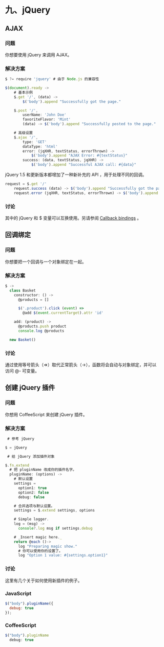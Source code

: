 # 九、jQuery

## AJAX

### 问题

你想要使用 jQuery 来调用 AJAX。

### 解决方案

```js
$ ?= require 'jquery' # 由于 Node.js 的兼容性

$(document).ready ->
    # 基本示例
    $.get '/', (data) ->
        $('body').append "Successfully got the page."

    $.post '/',
        userName: 'John Doe'
        favoriteFlavor: 'Mint'
        (data) -> $('body').append "Successfully posted to the page."

    # 高级设置
    $.ajax '/',
        type: 'GET'
        dataType: 'html'
        error: (jqXHR, textStatus, errorThrown) ->
            $('body').append "AJAX Error: #{textStatus}"
        success: (data, textStatus, jqXHR) ->
            $('body').append "Successful AJAX call: #{data}"
```

jQuery 1.5 和更新版本都增加了一种新补充的 API ，用于处理不同的回调。

```js
request = $.get '/'
    request.success (data) -> $('body').append "Successfully got the page again."
    request.error (jqXHR, textStatus, errorThrown) -> $('body').append "AJAX Error: ${textStatus}."
```

### 讨论

其中的 jQuery 和 $ 变量可以互换使用。另请参阅 [Callback bindings](http://coffeescript-cookbook.github.io/chapters/jquery/callback-bindings-jquery) 。

## 回调绑定

### 问题

你想要把一个回调与一个对象绑定在一起。

### 解决方案

```js
$ ->
  class Basket
    constructor: () ->
      @products = []

      $('.product').click (event) =>
        @add $(event.currentTarget).attr 'id'

    add: (product) ->
      @products.push product
      console.log @products

  new Basket()
```

### 讨论

通过使用等号箭头（=>）取代正常箭头（->），函数将会自动与对象绑定，并可以访问 @- 可变量。

## 创建 jQuery 插件

### 问题

你想用 CoffeeScript 来创建 jQuery 插件。

### 解决方案

```js
 # 参考 jQuery

$ = jQuery

 # 给 jQuery 添加插件对象

$.fn.extend
  # 把 pluginName 改成你的插件名字。
  pluginName: (options) ->
    # 默认设置
    settings =
      option1: true
      option2: false
      debug: false

    # 合并选项与默认设置。
    settings = $.extend settings, options

    # Simple logger.
    log = (msg) ->
      console?.log msg if settings.debug

    # _Insert magic here._
    return @each ()->
      log "Preparing magic show."
      # 你可以使用你的设置了。
      log "Option 1 value: #{settings.option1}"
```

### 讨论

这里有几个关于如何使用新插件的例子。

### JavaScript

```js
$("body").pluginName({
  debug: true
});
```

### CoffeeScript

```js
$("body").pluginName
  debug: true
```